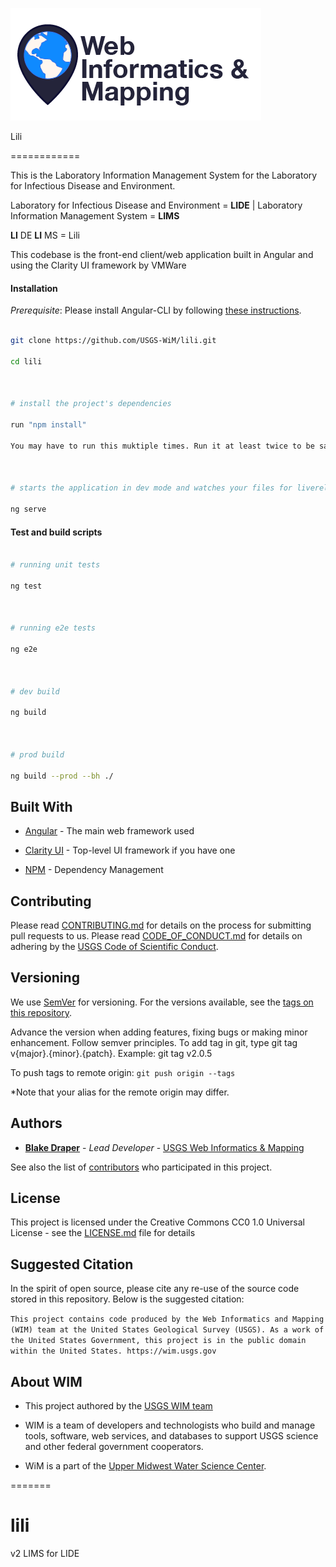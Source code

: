   

![WiM logo](wimlogo.png)

  

Lili

============

This is the Laboratory Information Management System for the Laboratory for Infectious Disease and Environment.

  

Laboratory for Infectious Disease and Environment = **LIDE** | Laboratory Information Management System = **LIMS**

  
  

**LI** DE **LI** MS = Lili

  

This codebase is the front-end client/web application built in Angular and using the Clarity UI framework by VMWare

  
  

#### Installation

*Prerequisite*: Please install Angular-CLI by following [these instructions](https://github.com/angular/angular-cli#installation).

  

```bash

git clone https://github.com/USGS-WiM/lili.git

cd lili

  

# install the project's dependencies

run "npm install"

You may have to run this muktiple times. Run it at least twice to be safe.

  

# starts the application in dev mode and watches your files for livereload

ng serve

```

  

#### Test and build scripts

  

```bash

# running unit tests

ng test

  

# running e2e tests

ng e2e

  

# dev build

ng build

  

# prod build

ng build --prod --bh ./

```

  

## Built With

  

*  [Angular](https://angular.io/) - The main web framework used

*  [Clarity UI](https://vmware.github.io/clarity/) - Top-level UI framework if you have one

*  [NPM](https://www.npmjs.com/) - Dependency Management

  

## Contributing

  

Please read [CONTRIBUTING.md]() for details on the process for submitting pull requests to us. Please read [CODE_OF_CONDUCT.md]() for details on adhering by the [USGS Code of Scientific Conduct](https://www2.usgs.gov/fsp/fsp_code_of_scientific_conduct.asp).

  

## Versioning

  

We use [SemVer](http://semver.org/) for versioning. For the versions available, see the [tags on this repository](https://github.com/USGS-WiM/lili/tags).

  

Advance the version when adding features, fixing bugs or making minor enhancement. Follow semver principles. To add tag in git, type git tag v{major}.{minor}.{patch}. Example: git tag v2.0.5

  

To push tags to remote origin: `git push origin --tags`

  

*Note that your alias for the remote origin may differ.

  

## Authors

  

*  **[Blake Draper](https://www.usgs.gov/staff-profiles/blake-a-draper)** - *Lead Developer* - [USGS Web Informatics & Mapping](https://wim.usgs.gov/)

  
  

See also the list of [contributors](https://github.com/USGS-WiM/lili/graphs/contributors) who participated in this project.

  

## License

  

This project is licensed under the Creative Commons CC0 1.0 Universal License - see the [LICENSE.md](LICENSE.md) file for details

  

## Suggested Citation

In the spirit of open source, please cite any re-use of the source code stored in this repository. Below is the suggested citation:

  

`This project contains code produced by the Web Informatics and Mapping (WIM) team at the United States Geological Survey (USGS). As a work of the United States Government, this project is in the public domain within the United States. https://wim.usgs.gov`

  
  

## About WIM

* This project authored by the [USGS WIM team](https://wim.usgs.gov)

* WIM is a team of developers and technologists who build and manage tools, software, web services, and databases to support USGS science and other federal government cooperators.

* WiM is a part of the [Upper Midwest Water Science Center](https://www.usgs.gov/centers/wisconsin-water-science-center).

  

=======

# lili

v2 LIMS for LIDE